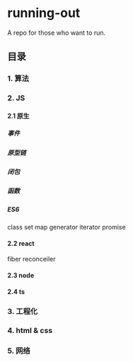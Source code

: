 # running-out
A repo for those who want to run.

## 目录

### 1. 算法


### 2. JS

#### 2.1 原生

##### 事件

##### 原型链

##### 闭包

##### 函数


##### ES6
class
set
map
generator
iterator
promise



#### 2.2 react

fiber
reconceiler


#### 2.3 node



#### 2.4 ts


### 3. 工程化


### 4. html & css

### 5. 网络

